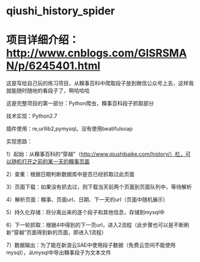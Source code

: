 # qiushi_history_spider
# 项目详细介绍：http://www.cnblogs.com/GISRSMAN/p/6245401.html
这是写给自己玩的练习项目，从糗事百科中爬取段子放到微信公众号上去，这样我就能随时随地的看段子了，啊哈哈哈

这是完整项目的第一部分：Python爬虫，糗事百科段子抓取部分

技术实现：Python2.7

插件使用：re,urllib2,pymysql。没有使用beatifulsoap

实现思路：

1）起始：从糗事百科的“穿越”（http://www.qiushibaike.com/history/）栏，可以随机打开之前的某一天的糗事页面

2）查重：根据日期判断数据库中是否已经抓取过此页面

3）页面下载：如果没有抓去过，则下载当天前两个页面到页面队列中，等待解析

4）解析页面：糗事、页面url、日期、下一天的url（页面中随机展示）

5）持久化存储：将分离出来的逐个段子和其他信息，存储到mysql中

6）下一轮抓取：根据4中得到的下一页url，进入2流程（此步骤也可以是不断刷新“穿越”页面得到新的页面，即进入1流程）

7）数据输出：为了能在新浪云SAE中使用段子数据（免费云空间不能使用mysql），从mysql中导出糗事段子为文本文件
